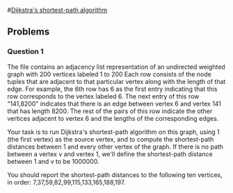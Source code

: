 #[Dijkstra's shortest-path algorithm](http://en.wikipedia.org/wiki/Dijkstra%27s_algorithm)

## Problems
### Question 1
The file contains an adjacency list representation of an undirected weighted graph with 200 vertices labeled 1 to 200
 Each row consists of the node tuples that are adjacent to that particular vertex along with the length of that edge.
 For example, the 6th row has 6 as the first entry indicating that this row corresponds to the vertex labeled 6. The
 next entry of this row "141,8200" indicates that there is an edge between vertex 6 and vertex 141 that has length 8200.
 The rest of the pairs of this row indicate the other vertices adjacent to vertex 6 and the lengths of the corresponding
 edges.

Your task is to run Dijkstra's shortest-path algorithm on this graph, using 1 (the first vertex) as the source vertex,
and to compute the shortest-path distances between 1 and every other vertex of the graph. If there is no path between a
vertex v and vertex 1, we'll define the shortest-path distance between 1 and v to be 1000000.

You should report the shortest-path distances to the following ten vertices, in order: 7,37,59,82,99,115,133,165,188,197.